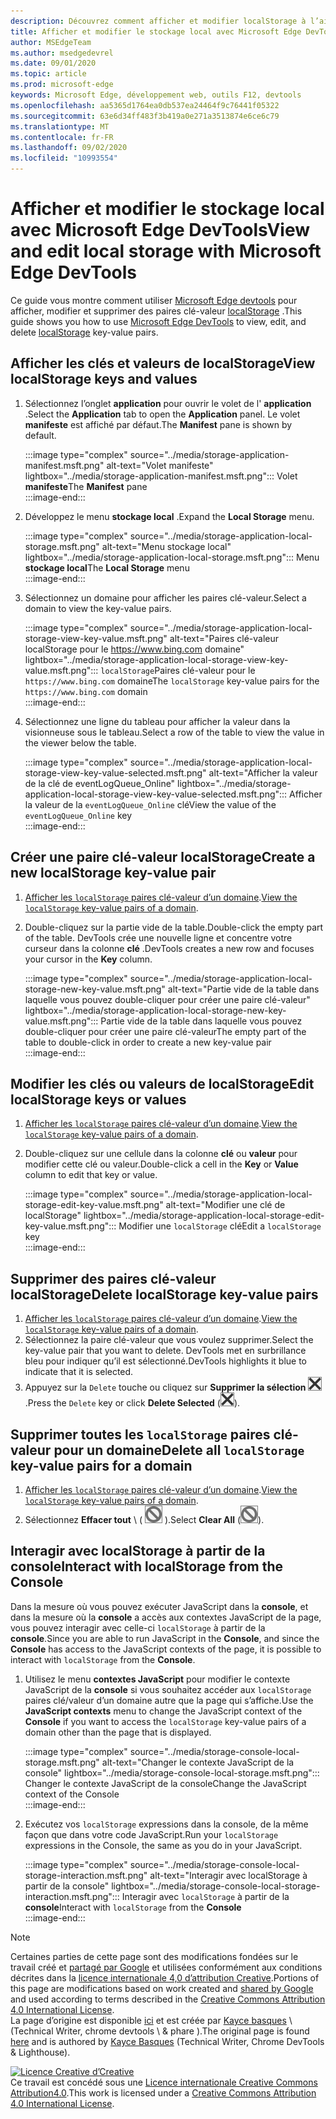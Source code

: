 ```yaml
---
description: Découvrez comment afficher et modifier localStorage à l’aide du volet stockage local et de la console.
title: Afficher et modifier le stockage local avec Microsoft Edge DevTools
author: MSEdgeTeam
ms.author: msedgedevrel
ms.date: 09/01/2020
ms.topic: article
ms.prod: microsoft-edge
keywords: Microsoft Edge, développement web, outils F12, devtools
ms.openlocfilehash: aa5365d1764ea0db537ea24464f9c76441f05322
ms.sourcegitcommit: 63e6d34ff483f3b419a0e271a3513874e6ce6c79
ms.translationtype: MT
ms.contentlocale: fr-FR
ms.lasthandoff: 09/02/2020
ms.locfileid: "10993554"
---
```

<!-- Copyright Kayce Basques 

   Licensed under the Apache License, Version 2.0 (the "License");
   you may not use this file except in compliance with the License.
   You may obtain a copy of the License at

       https://www.apache.org/licenses/LICENSE-2.0

   Unless required by applicable law or agreed to in writing, software
   distributed under the License is distributed on an "AS IS" BASIS,
   WITHOUT WARRANTIES OR CONDITIONS OF ANY KIND, either express or implied.
   See the License for the specific language governing permissions and
   limitations under the License.  -->  





# <span data-ttu-id="6d561-104">Afficher et modifier le stockage local avec Microsoft Edge DevTools</span><span class="sxs-lookup"><span data-stu-id="6d561-104">View and edit local storage with Microsoft Edge DevTools</span></span>   



<span data-ttu-id="6d561-105">Ce guide vous montre comment utiliser [Microsoft Edge devtools][MicrosoftEdgeDevTools] pour afficher, modifier et supprimer des paires clé-valeur [localStorage][MDNWindowsLocalStorage] .</span><span class="sxs-lookup"><span data-stu-id="6d561-105">This guide shows you how to use [Microsoft Edge DevTools][MicrosoftEdgeDevTools] to view, edit, and delete [localStorage][MDNWindowsLocalStorage] key-value pairs.</span></span>  

## <span data-ttu-id="6d561-106">Afficher les clés et valeurs de localStorage</span><span class="sxs-lookup"><span data-stu-id="6d561-106">View localStorage keys and values</span></span>   

1.  <span data-ttu-id="6d561-107">Sélectionnez l’onglet **application** pour ouvrir le volet de l' **application** .</span><span class="sxs-lookup"><span data-stu-id="6d561-107">Select the **Application** tab to open the **Application** panel.</span></span>  <span data-ttu-id="6d561-108">Le volet **manifeste** est affiché par défaut.</span><span class="sxs-lookup"><span data-stu-id="6d561-108">The **Manifest** pane is shown by default.</span></span>  
    
    :::image type="complex" source="../media/storage-application-manifest.msft.png" alt-text="Volet manifeste" lightbox="../media/storage-application-manifest.msft.png":::
       <span data-ttu-id="6d561-110">Volet **manifeste**</span><span class="sxs-lookup"><span data-stu-id="6d561-110">The **Manifest** pane</span></span>  
    :::image-end:::  
    
1.  <span data-ttu-id="6d561-111">Développez le menu **stockage local** .</span><span class="sxs-lookup"><span data-stu-id="6d561-111">Expand the **Local Storage** menu.</span></span>  
    
    :::image type="complex" source="../media/storage-application-local-storage.msft.png" alt-text="Menu stockage local" lightbox="../media/storage-application-local-storage.msft.png":::
       <span data-ttu-id="6d561-113">Menu **stockage local**</span><span class="sxs-lookup"><span data-stu-id="6d561-113">The **Local Storage** menu</span></span>  
    :::image-end:::  
    
1.  <span data-ttu-id="6d561-114">Sélectionnez un domaine pour afficher les paires clé-valeur.</span><span class="sxs-lookup"><span data-stu-id="6d561-114">Select a domain to view the key-value pairs.</span></span>  
    
    :::image type="complex" source="../media/storage-application-local-storage-view-key-value.msft.png" alt-text="Paires clé-valeur localStorage pour le https://www.bing.com domaine" lightbox="../media/storage-application-local-storage-view-key-value.msft.png":::
       <span data-ttu-id="6d561-116">`localStorage`Paires clé-valeur pour le `https://www.bing.com` domaine</span><span class="sxs-lookup"><span data-stu-id="6d561-116">The `localStorage` key-value pairs for the `https://www.bing.com` domain</span></span>  
    :::image-end:::  
    
1.  <span data-ttu-id="6d561-117">Sélectionnez une ligne du tableau pour afficher la valeur dans la visionneuse sous le tableau.</span><span class="sxs-lookup"><span data-stu-id="6d561-117">Select a row of the table to view the value in the viewer below the table.</span></span>  
    
    :::image type="complex" source="../media/storage-application-local-storage-view-key-value-selected.msft.png" alt-text="Afficher la valeur de la clé de eventLogQueue_Online" lightbox="../media/storage-application-local-storage-view-key-value-selected.msft.png":::
       <span data-ttu-id="6d561-119">Afficher la valeur de la `eventLogQueue_Online` clé</span><span class="sxs-lookup"><span data-stu-id="6d561-119">View the value of the `eventLogQueue_Online` key</span></span>  
    :::image-end:::  
    
## <span data-ttu-id="6d561-120">Créer une paire clé-valeur localStorage</span><span class="sxs-lookup"><span data-stu-id="6d561-120">Create a new localStorage key-value pair</span></span>   

1.  <span data-ttu-id="6d561-121">[Afficher les `localStorage` paires clé-valeur d’un domaine](#view-localstorage-keys-and-values).</span><span class="sxs-lookup"><span data-stu-id="6d561-121">[View the `localStorage` key-value pairs of a domain](#view-localstorage-keys-and-values).</span></span>  
1.  <span data-ttu-id="6d561-122">Double-cliquez sur la partie vide de la table.</span><span class="sxs-lookup"><span data-stu-id="6d561-122">Double-click the empty part of the table.</span></span>  <span data-ttu-id="6d561-123">DevTools crée une nouvelle ligne et concentre votre curseur dans la colonne **clé** .</span><span class="sxs-lookup"><span data-stu-id="6d561-123">DevTools creates a new row and focuses your cursor in the **Key** column.</span></span>  
    
    :::image type="complex" source="../media/storage-application-local-storage-new-key-value.msft.png" alt-text="Partie vide de la table dans laquelle vous pouvez double-cliquer pour créer une paire clé-valeur" lightbox="../media/storage-application-local-storage-new-key-value.msft.png":::
       <span data-ttu-id="6d561-125">Partie vide de la table dans laquelle vous pouvez double-cliquer pour créer une paire clé-valeur</span><span class="sxs-lookup"><span data-stu-id="6d561-125">The empty part of the table to double-click in order to create a new key-value pair</span></span>  
    :::image-end:::  
    
## <span data-ttu-id="6d561-126">Modifier les clés ou valeurs de localStorage</span><span class="sxs-lookup"><span data-stu-id="6d561-126">Edit localStorage keys or values</span></span>   

1.  <span data-ttu-id="6d561-127">[Afficher les `localStorage` paires clé-valeur d’un domaine](#view-localstorage-keys-and-values).</span><span class="sxs-lookup"><span data-stu-id="6d561-127">[View the `localStorage` key-value pairs of a domain](#view-localstorage-keys-and-values).</span></span>  
1.  <span data-ttu-id="6d561-128">Double-cliquez sur une cellule dans la colonne **clé** ou **valeur** pour modifier cette clé ou valeur.</span><span class="sxs-lookup"><span data-stu-id="6d561-128">Double-click a cell in the **Key** or **Value** column to edit that key or value.</span></span>  
    
    :::image type="complex" source="../media/storage-application-local-storage-edit-key-value.msft.png" alt-text="Modifier une clé de localStorage" lightbox="../media/storage-application-local-storage-edit-key-value.msft.png":::
       <span data-ttu-id="6d561-130">Modifier une `localStorage` clé</span><span class="sxs-lookup"><span data-stu-id="6d561-130">Edit a `localStorage` key</span></span>  
    :::image-end:::  
    
## <span data-ttu-id="6d561-131">Supprimer des paires clé-valeur localStorage</span><span class="sxs-lookup"><span data-stu-id="6d561-131">Delete localStorage key-value pairs</span></span>   

1.  <span data-ttu-id="6d561-132">[Afficher les `localStorage` paires clé-valeur d’un domaine](#view-localstorage-keys-and-values).</span><span class="sxs-lookup"><span data-stu-id="6d561-132">[View the `localStorage` key-value pairs of a domain](#view-localstorage-keys-and-values).</span></span>  
1.  <span data-ttu-id="6d561-133">Sélectionnez la paire clé-valeur que vous voulez supprimer.</span><span class="sxs-lookup"><span data-stu-id="6d561-133">Select the key-value pair that you want to delete.</span></span>  <span data-ttu-id="6d561-134">DevTools met en surbrillance bleu pour indiquer qu’il est sélectionné.</span><span class="sxs-lookup"><span data-stu-id="6d561-134">DevTools highlights it blue to indicate that it is selected.</span></span>  
1.  <span data-ttu-id="6d561-135">Appuyez sur la `Delete` touche ou cliquez sur **Supprimer la sélection** ![ ][ImageDeleteIcon] .</span><span class="sxs-lookup"><span data-stu-id="6d561-135">Press the `Delete` key or click **Delete Selected** \(![Delete Selected][ImageDeleteIcon]\).</span></span>  
    
## <span data-ttu-id="6d561-136">Supprimer toutes les `localStorage` paires clé-valeur pour un domaine</span><span class="sxs-lookup"><span data-stu-id="6d561-136">Delete all `localStorage` key-value pairs for a domain</span></span>   

1.  <span data-ttu-id="6d561-137">[Afficher les `localStorage` paires clé-valeur d’un domaine](#view-localstorage-keys-and-values).</span><span class="sxs-lookup"><span data-stu-id="6d561-137">[View the `localStorage` key-value pairs of a domain](#view-localstorage-keys-and-values).</span></span>  
1.  <span data-ttu-id="6d561-138">Sélectionnez **Effacer tout** \ ( ![ Effacer tout ][ImageClearIcon] ).</span><span class="sxs-lookup"><span data-stu-id="6d561-138">Select **Clear All** \(![Clear All][ImageClearIcon]\).</span></span>  
    
## <span data-ttu-id="6d561-139">Interagir avec localStorage à partir de la console</span><span class="sxs-lookup"><span data-stu-id="6d561-139">Interact with localStorage from the Console</span></span>   

<span data-ttu-id="6d561-140">Dans la mesure où vous pouvez exécuter JavaScript dans la **console**, et dans la mesure où la **console** a accès aux contextes JavaScript de la page, vous pouvez interagir avec celle-ci `localStorage` à partir de la **console**.</span><span class="sxs-lookup"><span data-stu-id="6d561-140">Since you are able to run JavaScript in the **Console**, and since the **Console** has access to the JavaScript contexts of the page, it is possible to interact with `localStorage` from the **Console**.</span></span>  

1.  <span data-ttu-id="6d561-141">Utilisez le menu **contextes JavaScript** pour modifier le contexte JavaScript de la **console** si vous souhaitez accéder aux `localStorage` paires clé/valeur d’un domaine autre que la page qui s’affiche.</span><span class="sxs-lookup"><span data-stu-id="6d561-141">Use the **JavaScript contexts** menu to change the JavaScript context of the **Console** if you want to access the `localStorage` key-value pairs of a domain other than the page that is displayed.</span></span>  
    
    :::image type="complex" source="../media/storage-console-local-storage.msft.png" alt-text="Changer le contexte JavaScript de la console" lightbox="../media/storage-console-local-storage.msft.png":::
       <span data-ttu-id="6d561-143">Changer le contexte JavaScript de la console</span><span class="sxs-lookup"><span data-stu-id="6d561-143">Change the JavaScript context of the Console</span></span>  
    :::image-end:::  
    
1.  <span data-ttu-id="6d561-144">Exécutez vos `localStorage` expressions dans la console, de la même façon que dans votre code JavaScript.</span><span class="sxs-lookup"><span data-stu-id="6d561-144">Run your `localStorage` expressions in the Console, the same as you do in your JavaScript.</span></span>  
    
    :::image type="complex" source="../media/storage-console-local-storage-interaction.msft.png" alt-text="Interagir avec localStorage à partir de la console" lightbox="../media/storage-console-local-storage-interaction.msft.png":::
       <span data-ttu-id="6d561-146">Interagir avec `localStorage` à partir de la **console**</span><span class="sxs-lookup"><span data-stu-id="6d561-146">Interact with `localStorage` from the **Console**</span></span>  
    :::image-end:::  
    
<!--  
 


-->  

<!-- image links -->  

[ImageClearIcon]: ../media/clear-icon.msft.png  
[ImageDeleteIcon]: ../media/delete-icon.msft.png  

<!-- links -->  

[MicrosoftEdgeDevTools]: ../../devtools-guide-chromium.md "Outils de développement Microsoft Edge (chrome) | Documents Microsoft"  

[MDNWindowsLocalStorage]: https://developer.mozilla.org/docs/Web/API/Window/localStorage "Window. localStorage | MDN"  

> [!NOTE]
> <span data-ttu-id="6d561-149">Certaines parties de cette page sont des modifications fondées sur le travail créé et [partagé par Google][GoogleSitePolicies] et utilisées conformément aux conditions décrites dans la [licence internationale 4,0 d’attribution Creative][CCA4IL].</span><span class="sxs-lookup"><span data-stu-id="6d561-149">Portions of this page are modifications based on work created and [shared by Google][GoogleSitePolicies] and used according to terms described in the [Creative Commons Attribution 4.0 International License][CCA4IL].</span></span>  
> <span data-ttu-id="6d561-150">La page d’origine est disponible [ici](https://developers.google.com/web/tools/chrome-devtools/storage/localstorage) et est créée par [Kayce basques][KayceBasques] \ (Technical Writer, chrome devtools \ & phare \).</span><span class="sxs-lookup"><span data-stu-id="6d561-150">The original page is found [here](https://developers.google.com/web/tools/chrome-devtools/storage/localstorage) and is authored by [Kayce Basques][KayceBasques] \(Technical Writer, Chrome DevTools \& Lighthouse\).</span></span>  

[![Licence Creative d’Creative][CCby4Image]][CCA4IL]  
<span data-ttu-id="6d561-152">Ce travail est concédé sous une [Licence internationale Creative Commons Attribution4.0][CCA4IL].</span><span class="sxs-lookup"><span data-stu-id="6d561-152">This work is licensed under a [Creative Commons Attribution 4.0 International License][CCA4IL].</span></span>  

[CCA4IL]: https://creativecommons.org/licenses/by/4.0  
[CCby4Image]: https://i.creativecommons.org/l/by/4.0/88x31.png  
[GoogleSitePolicies]: https://developers.google.com/terms/site-policies  
[KayceBasques]: https://developers.google.com/web/resources/contributors/kaycebasques  
